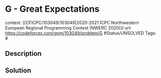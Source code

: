 # G - Great Expectations

contest: [[CFICPC/103049/103049|2020-2021 ICPC Northwestern European Regional Programming Contest (NWERC 2020)]]
url: https://codeforces.com/gym/103049/problem/G
#Status/UNSOLVED
Tags: #

## Description

## Solution

